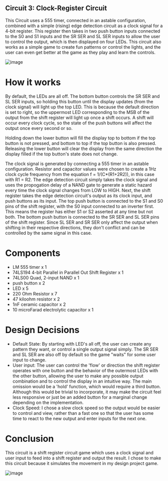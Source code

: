 ## Circuit 3: Clock-Register Circuit
This Circuit uses a 555 timer, connected in an astable configuration, combined with a simple (rising) edge detection circuit as a clock signal for a 4-bit register. 
This register then takes in two push button inputs connected to the S0 and S1 inputs and the SR SER and SL SER inputs to allow the user to control the output, which is then displayed on four LEDs.
This circuit also works as a simple game to create fun patterns or control the lights, and the user can even get better at the game as they play and learn the controls.

![image](https://github.com/user-attachments/assets/1901b5c8-ec7a-4ffd-a1f9-b35f462cea94)

# How it works
By default, the LEDs are all off. The bottom button controls the SR SER and SL SER inputs, so holding this button until the display updates (from the clock signal) will light up the top LED.
This is because the default direction is set to right, so the uppermost LED corresponding to the MSB of the output from the shift register will light up once a shift occurs. 
A shift will occur every clock cycle, so the state of the push buttons will affect the output once every second or so.

Holding down the lower button will fill the display top to bottom if the top button is not pressed, and bottom to top if the top button is also pressed.
Releasing the lower button will clear the display from the same direction the display filled if the top button's state does not change.

The clock signal is generated by connecting a 555 timer in an astable configuration. Resistor and capacitor values were chosen to create a 1Hz clock cycle frequency from the equation f = 1/(C*(R1+2R2)), in this case with R1 = R2.
The edge detection circuit simply takes the clock signal and uses the propogation delay of a NAND gate to generate a static hazard every time the clock signal changes from LOW to HIGH.
Next, the shift register takes the edge detection circuit's output as its clock input, and push buttons as its input.
The top push button is connected to the S1 and S0 pins of the shift register, with the S0 input connected to an inverter first. This means the register has either S1 or S2 asserted at any time but not both.
The bottom push button is connected to the SR SER and SL SER pins of the shift register. Since SL SER and SR SER only affect the output when shifting in their respective directions, they don't conflict and can be controlled by the same signal in this case. 

# Components
- LM 555 timer x 1
- 74LS194 4-bit Parallel in Parallel Out Shift Register x 1
- 74LS00  Quad, 2-input NAND x 1
- push button x 2
- LED x 5
- 220 Ohm Resistor x 7
- 47 kiloohm resistor x 2
- 1nF ceramic capacitor x 2
- 10 microFarad electrolytic capacitor x 1

# Design Decisions
- Default State: By starting with LED's all off, the user can create any pattern they want, or control a single output signal simply. The SR SER and SL SER are also off by default so the game "waits" for some user input to change.
- User input: The user can control the 'flow' or direction the shift register operates with one button and the behavior of the outermost LEDs with the other button, allowing the user to make any possible output combination and to control the display in an intuitive way. The main omission would be a 'hold' function, which would require a third button. Although this would be trivial to incorporate, it may make the circuit feel less responsive or just be an added button for a marginal change depending on the implementation.
- Clock Speed: I chose a slow clock speed so the output would be easier to control and view, rather than a fast one so that the user has some time to react to the new output and enter inputs for the next one.

# Conclusion
This circuit is a shift register circuit game which uses a clock signal and user input to feed into a shift register and output the result. 
I chose to make this circuit because it simulates the movement in my design project game.

![image](https://github.com/user-attachments/assets/ddf9529d-a783-4418-b1f9-3042dd609f7d)
